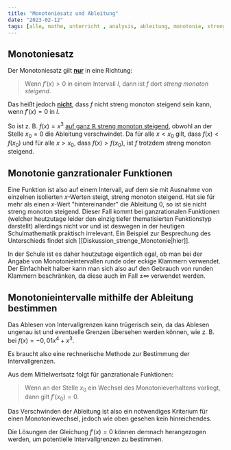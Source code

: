 ```yaml
---
title: "Monotoniesatz und Ableitung"
date: "2023-02-12"
tags: [alle, mathe, unterricht , analysis, ableitung, monotonie, streng_monoton, klammer]
---
```


## Monotoniesatz

Der Monotoniesatz gilt <u>**nur**</u> in eine Richtung:

> Wenn $f'(x)>0$ in einem Intervall $I$, dann ist $f$ dort *streng monoton steigend*.

Das heißt jedoch <u>**nicht**</u>, dass $f$ nicht streng monoton steigend sein kann, wenn $f'(x)=0$ in $I$. 

So ist z. B. $f(x)=x^{3}$ <u>auf ganz $\mathbb{R}$ streng monoton steigend</u>, obwohl an der Stelle $x_{0}=0$ die Ableitung verschwindet. 
Da für alle $x<x_{0}$ gilt, dass $f(x)<f(x_{0})$ und für alle $x>x_{0}$, dass $f(x)>f(x_{0})$, ist $f$ trotzdem streng monoton steigend.

## Monotonie ganzrationaler Funktionen 

Eine Funktion ist also auf einem Intervall, auf dem sie mit Ausnahme von einzelnen isolierten $x$-Werten steigt, streng monoton steigend. 
Hat sie für mehr als einen $x$-Wert "hintereinander" die Ableitung $0$, so ist sie nicht streng monoton steigend. Dieser Fall kommt bei ganzrationalen Funktionen (welcher heutzutage leider den einzig tiefer thematisierten Funktionstyp darstellt) allerdings nicht vor und ist deswegen in der heutigen Schulmathematik praktisch irrelevant. 
Ein Beispiel zur Besprechung des Unterschieds findet sich [[Diskussion_strenge_Monotonie|hier]].

In der Schule ist es daher heutzutage eigentlich egal, ob man bei der Angabe von Monotonieintervallen runde oder eckige Klammern verwendet. Der Einfachheit halber kann man sich also auf den Gebrauch von runden Klammern beschränken, da diese auch im Fall $\pm \infty$ verwendet werden.

## Monotonieintervalle mithilfe der Ableitung bestimmen

Das Ablesen von Intervallgrenzen kann trügerisch sein, da das Ablesen ungenau ist und eventuelle Grenzen übersehen werden können, wie z. B. bei $f(x)=-0,01x^{4}+x^{3}$.

Es braucht also eine rechnerische Methode zur Bestimmung der Intervallgrenzen.

Aus dem Mittelwertsatz folgt für ganzrationale Funktionen:

> Wenn an der Stelle $x_{0}$ ein Wechsel des Monotonieverhaltens vorliegt, dann gilt $f'(x_{0})=0$.

Das Verschwinden der Ableitung ist also ein notwendiges Kriterium für einen Monotoniewechsel, jedoch wie oben gesehen kein hinreichendes.

Die Lösungen der Gleichung $f'(x)=0$ können demnach herangezogen werden, um potentielle Intervallgrenzen zu bestimmen.

 